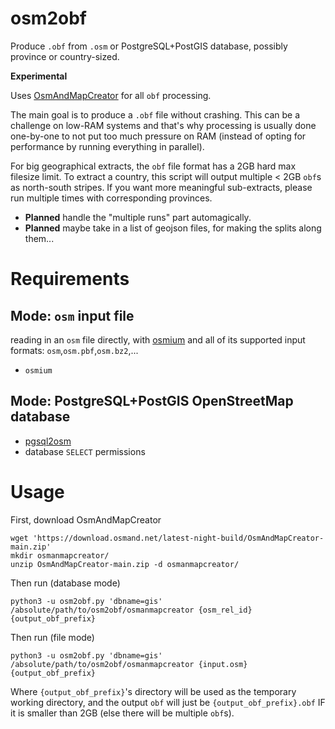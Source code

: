 # osm2obf

Produce `.obf` from `.osm` or PostgreSQL+PostGIS database, possibly province or country-sized.

**Experimental**


Uses
[OsmAndMapCreator](https://wiki.openstreetmap.org/wiki/OsmAndMapCreator) for all `obf` processing.


The main goal is to produce a `.obf` file without crashing. This can be a challenge on low-RAM
systems and that's why processing is usually done one-by-one to not put too much pressure on RAM
(instead of opting for performance by running everything in parallel).


For big geographical extracts, the `obf` file format has a 2GB hard max filesize limit.
To extract a country, this script will output multiple < 2GB `obf`s as north-south stripes.
If you want more meaningful sub-extracts, please run multiple times with corresponding provinces.
* **Planned** handle the "multiple runs" part automagically.
* **Planned** maybe take in a list of geojson files, for making the splits along them...


# Requirements

## Mode: `osm` input file


reading in an `osm` file directly, with
[osmium](https://osmcode.org/osmium-tool/)
and all of its supported input formats: `osm`,`osm.pbf`,`osm.bz2`,...

* `osmium`

## Mode: PostgreSQL+PostGIS OpenStreetMap database

* [pgsql2osm](https://github.com/feludwig/pgsql2osm)
* database `SELECT` permissions


# Usage

First, download OsmAndMapCreator
```
wget 'https://download.osmand.net/latest-night-build/OsmAndMapCreator-main.zip'
mkdir osmanmapcreator/
unzip OsmAndMapCreator-main.zip -d osmanmapcreator/
```
Then run (database mode)
```
python3 -u osm2obf.py 'dbname=gis' /absolute/path/to/osm2obf/osmanmapcreator {osm_rel_id} {output_obf_prefix}
```
Then run (file mode)
```
python3 -u osm2obf.py 'dbname=gis' /absolute/path/to/osm2obf/osmanmapcreator {input.osm} {output_obf_prefix}
```
Where `{output_obf_prefix}`'s directory will be used as the temporary working directory, and the output
`obf` will just be `{output_obf_prefix}.obf` IF it is smaller than 2GB (else there will be multiple `obf`s).

